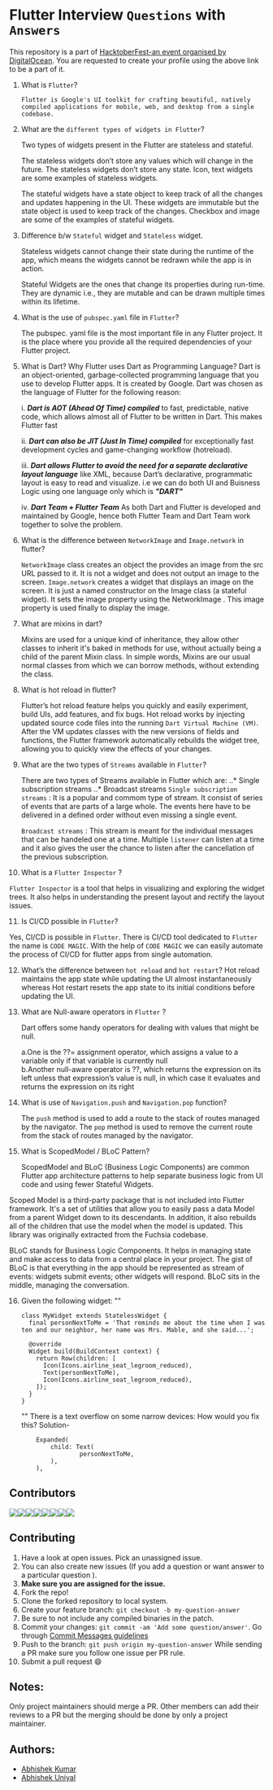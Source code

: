 # Flutter Interview `Questions` with `Answers`

This repository is a part of [HacktoberFest-an event organised by DigitalOcean](https://hacktoberfest.digitalocean.com/). 
You are requested to create your profile using the above link to be a part of it.

1. What is `Flutter`?

   `Flutter is Google's UI toolkit for crafting beautiful, natively compiled applications for mobile, web, and desktop from a single codebase.`

2. What are the `different types of widgets in Flutter`?

   Two types of widgets present in the Flutter are stateless and stateful.

   The stateless widgets don’t store any values which will change in the future. 
   The stateless widgets don’t store any state. Icon, text widgets are some examples of stateless widgets.

   The stateful widgets have a state object to keep track of all the changes and updates happening in the UI. 
   These widgets are immutable but the state object is used to keep track of the changes. 
   Checkbox and image are some of the examples of stateful widgets.

3. Difference b/w `Stateful` widget and `Stateless` widget.
   
   Stateless widgets cannot change their state during the runtime of the app, 
   which means the widgets cannot be redrawn while the app is in action. 

   Stateful Widgets are the ones that change its properties during run-time. 
   They are dynamic i.e., they are mutable and can be drawn multiple times within its lifetime. 
   

4. What is the use of `pubspec.yaml` file in `Flutter`?

   The pubspec. yaml file is the most important file in any Flutter project. 
   It is the place where you provide all the required dependencies of your Flutter project.
   
5. What is Dart? Why Flutter uses Dart as Programming Language?
   Dart is an object-oriented, garbage-collected programming language that you use to develop Flutter apps. It is created by Google. Dart was chosen as the language of Flutter      for the following reason:
   
   i. ***Dart is AOT (Ahead Of Time) compiled*** to fast, predictable, native code, which allows almost all of Flutter to be written in Dart. This makes Flutter fast
   
   ii. ***Dart can also be JIT (Just In Time) compiled*** for exceptionally fast development cycles and game-changing workflow (hotreload).
   
   iii. ***Dart allows Flutter to avoid the need for a separate declarative layout language*** like XML, because Dart’s declarative, programmatic layout is easy to read and visualize. i.e we can do both UI and Buisness Logic using one language only which is ***"DART"***
   
   iv. ***Dart Team + Flutter Team*** As both Dart and Flutter is developed and maintained by Google, hence both Flutter Team and Dart Team work together to solve the problem.  

6. What is the difference between `NetworkImage` and `Image.network` in flutter?

   `NetworkImage` class creates an object the provides an image from the src URL passed to it. It is not a widget and does not output an image to the screen.
   `Image.network` creates a widget that displays an image on the screen. It is just a named constructor on the Image class (a stateful widget). It sets the image property using the NetworkImage . This image property is used finally to display the image.


7. What are mixins in dart?

   Mixins are used for a unique kind of inheritance, they allow other classes to inherit it's baked in methods for use, without actually being a child of the parent Mixin class. In simple words, Mixins are our usual normal classes from which we can borrow methods, without extending the class.
   
8. What is hot reload in flutter?

   Flutter’s hot reload feature helps you quickly and easily experiment, build UIs, add features, and fix bugs. Hot reload works by injecting updated source code files into the running `Dart Virtual Machine (VM)`. After the VM updates classes with the new versions of fields and functions, the Flutter framework automatically rebuilds the widget tree, allowing you to quickly view the effects of your changes.
	




9. What are the two types of `Streams` available in `Flutter`?
   
   There are two types of Streams available in Flutter which are:
      ..* Single subscription streams
      ..* Broadcast streams
   `Single subscription streams` : It is a popular and commom type of stream. It consist of series of events that are parts of a large whole. The events here have to be delivered in a defined order without even missing a single event.

   `Broadcast streams` : This stream is meant for the individual messages that can be handeled one at a time. Multiple `listener` can listen at a time and it also gives the user the chance to listen after the cancellation of the previous subscription.


10. What is a `Flutter Inspector` ?
   
   `Flutter Inspector` is a tool that helps in visualizing and exploring the widget trees. It also helps in understanding the present layout and rectify the layout issues.


11. Is CI/CD possible in `Flutter`?

   Yes, CI/CD is possible in `Flutter`. There is CI/CD tool dedicated to `Flutter` the name is `CODE MAGIC`. With the help of `CODE MAGIC` we can easily automate the process of CI/CD for flutter apps from single automation.
   
   
12. What’s the difference between `hot reload` and `hot restart`?
     Hot reload maintains the app state while updating the UI almost instantaneously whereas Hot restart resets the app state to its initial conditions before updating the UI.


13. What are Null-aware operators in `Flutter` ?    

     Dart offers some handy operators for dealing with values that might be null.

     a.One is the ??= assignment operator, which assigns a value to a variable only if that variable is currently null<br>
     b.Another null-aware operator is ??, which returns the expression on its left unless that expression’s value is null, in which case it evaluates and returns the expression        on its right

14. What is use of `Navigation.push` and `Navigation.pop` function? 
   
    The `push` method is used to add a route to the stack of routes managed by the navigator. The `pop` method is used to remove the current route from the stack of routes managed by the navigator.
    
15. What is ScopedModel / BLoC Pattern?   

	ScopedModel and BLoC (Business Logic Components) are common Flutter app architecture patterns to help separate business logic from UI code and using fewer Stateful Widgets.

Scoped Model is a third-party package that is not included into Flutter framework. It's a set of utilities that allow you to easily pass a data Model from a parent Widget down to its descendants. In addition, it also rebuilds all of the children that use the model when the model is updated. This library was originally extracted from the Fuchsia codebase.

BLoC stands for Business Logic Components. It helps in managing state and make access to data from a central place in your project. The gist of BLoC is that everything in the app should be represented as stream of events: widgets submit events; other widgets will respond. BLoC sits in the middle, managing the conversation.

16. Given the following widget:
	""
		
		class MyWidget extends StatelessWidget {
		  final personNextToMe = 'That reminds me about the time when I was ten and our neighbor, her name was Mrs. Mable, and she said...';
		  
		  @override
		  Widget build(BuildContext context) {
		    return Row(children: [
		      Icon(Icons.airline_seat_legroom_reduced),
		      Text(personNextToMe),
		      Icon(Icons.airline_seat_legroom_reduced),
		    ]);
		  }
		}

	""
	There is a text overflow on some narrow devices: How would you fix this?
	Solution-
			
			Expanded(
  				child: Text(
    					personNextToMe,
  				),
			),

	



## Contributors


[![](https://sourcerer.io/fame/xlogix/fnplus/flutter-interview-questions/images/0)](https://sourcerer.io/fame/xlogix/fnplus/flutter-interview-questions/links/0)[![](https://sourcerer.io/fame/xlogix/fnplus/flutter-interview-questions/images/1)](https://sourcerer.io/fame/xlogix/fnplus/flutter-interview-questions/links/1)[![](https://sourcerer.io/fame/xlogix/fnplus/flutter-interview-questions/images/2)](https://sourcerer.io/fame/xlogix/fnplus/flutter-interview-questions/links/2)[![](https://sourcerer.io/fame/xlogix/fnplus/flutter-interview-questions/images/3)](https://sourcerer.io/fame/xlogix/fnplus/flutter-interview-questions/links/3)[![](https://sourcerer.io/fame/xlogix/fnplus/flutter-interview-questions/images/4)](https://sourcerer.io/fame/xlogix/fnplus/flutter-interview-questions/links/4)[![](https://sourcerer.io/fame/xlogix/fnplus/flutter-interview-questions/images/5)](https://sourcerer.io/fame/xlogix/fnplus/flutter-interview-questions/links/5)[![](https://sourcerer.io/fame/xlogix/fnplus/flutter-interview-questions/images/6)](https://sourcerer.io/fame/xlogix/fnplus/flutter-interview-questions/links/6)[![](https://sourcerer.io/fame/xlogix/fnplus/flutter-interview-questions/images/7)](https://sourcerer.io/fame/xlogix/fnplus/flutter-interview-questions/links/7)

## Contributing

1. Have a look at open issues. Pick an unassigned issue. 
2. You can also create new issues (If you add a question or want answer to a particular question ).
3. **Make sure you are assigned for the issue.**
4. Fork the repo!
5. Clone the forked repository to local system.
6. Create your feature branch: `git checkout -b my-question-answer`
7. Be sure to not include any compiled binaries in the patch.
8. Commit your changes: `git commit -am 'Add some question/answer'`.
   Go through [Commit Messages guidelines](CONTRIBUTING.md#write-good-commit-messages)
9. Push to the branch: `git push origin my-question-answer`
While sending a PR make sure you follow one issue per PR rule.
10. Submit a pull request :smile:

## Notes:

Only project maintainers should merge a PR.
Other members can add their reviews to a PR but the merging should be done by only a project maintainer.

## Authors:

* [Abhishek Kumar](https://github.com/imabhishekkumar)
* [Abhishek Uniyal](https://github.com/xlogix)
